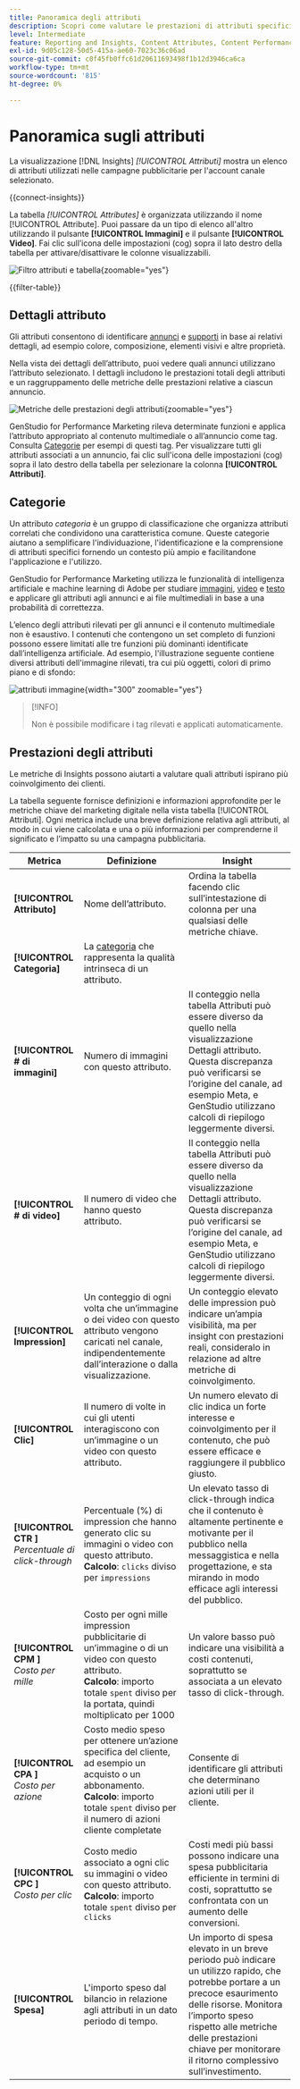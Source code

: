 ```yaml
---
title: Panoramica degli attributi
description: Scopri come valutare le prestazioni di attributi specifici in Adobe GenStudio for Performance Marketing.
level: Intermediate
feature: Reporting and Insights, Content Attributes, Content Performance
exl-id: 9d05c128-50d5-415a-ae60-7023c36c06ad
source-git-commit: c0f45fb0ffc61d20611693498f1b12d3946ca6ca
workflow-type: tm+mt
source-wordcount: '815'
ht-degree: 0%

---
```


# Panoramica sugli attributi

La visualizzazione [!DNL Insights] _[!UICONTROL Attributi]_ mostra un elenco di attributi utilizzati nelle campagne pubblicitarie per l&#39;account canale selezionato.

{{connect-insights}}

La tabella _[!UICONTROL Attributes]_ è organizzata utilizzando il nome [!UICONTROL Attribute]. Puoi passare da un tipo di elenco all&#39;altro utilizzando il pulsante **[!UICONTROL Immagini]** e il pulsante **[!UICONTROL Video]**. Fai clic sull’icona delle impostazioni (cog) sopra il lato destro della tabella per attivare/disattivare le colonne visualizzabili.

![Filtro attributi e tabella](/help/assets/insights-attributes-filter.png){zoomable="yes"}

{{filter-table}}

## Dettagli attributo

Gli attributi consentono di identificare [annunci](ads.md#ad-details) e [supporti](media.md#media-details) in base ai relativi dettagli, ad esempio colore, composizione, elementi visivi e altre proprietà.

Nella vista dei dettagli dell’attributo, puoi vedere quali annunci utilizzano l’attributo selezionato. I dettagli includono le prestazioni totali degli attributi e un raggruppamento delle metriche delle prestazioni relative a ciascun annuncio.

![Metriche delle prestazioni degli attributi](/help/assets/insights-attribute-details.png){zoomable="yes"}

GenStudio for Performance Marketing rileva determinate funzioni e applica l’attributo appropriato al contenuto multimediale o all’annuncio come tag. Consulta [Categorie](#categories) per esempi di questi tag. Per visualizzare tutti gli attributi associati a un annuncio, fai clic sull&#39;icona delle impostazioni (cog) sopra il lato destro della tabella per selezionare la colonna **[!UICONTROL Attributi]**.

## Categorie

Un attributo _categoria_ è un gruppo di classificazione che organizza attributi correlati che condividono una caratteristica comune. Queste categorie aiutano a semplificare l&#39;individuazione, l&#39;identificazione e la comprensione di attributi specifici fornendo un contesto più ampio e facilitandone l&#39;applicazione e l&#39;utilizzo.

GenStudio for Performance Marketing utilizza le funzionalità di intelligenza artificiale e machine learning di Adobe per studiare [immagini](image-features.md), [video](video-features.md) e [testo](text-features.md) e applicare gli attributi agli annunci e ai file multimediali in base a una probabilità di correttezza.

L’elenco degli attributi rilevati per gli annunci e il contenuto multimediale non è esaustivo. I contenuti che contengono un set completo di funzioni possono essere limitati alle tre funzioni più dominanti identificate dall’intelligenza artificiale. Ad esempio, l&#39;illustrazione seguente contiene diversi attributi dell&#39;immagine rilevati, tra cui più oggetti, colori di primo piano e di sfondo:

![attributi immagine](/help/assets/category/asset-attributes.png "L&#39;immagine di Toucan include più attributi rilevati"){width="300" zoomable="yes"}

>[!INFO]
>
>Non è possibile modificare i tag rilevati e applicati automaticamente.

## Prestazioni degli attributi

Le metriche di Insights possono aiutarti a valutare quali attributi ispirano più coinvolgimento dei clienti.

La tabella seguente fornisce definizioni e informazioni approfondite per le metriche chiave del marketing digitale nella vista tabella [!UICONTROL Attributi]. Ogni metrica include una breve definizione relativa agli attributi, al modo in cui viene calcolata e una o più informazioni per comprenderne il significato e l’impatto su una campagna pubblicitaria.

| Metrica | Definizione | Insight |
| ---------------------- | ----------------------------- | -------------------------------- |
| **[!UICONTROL Attributo]** | Nome dell’attributo. | Ordina la tabella facendo clic sull’intestazione di colonna per una qualsiasi delle metriche chiave. |
| **[!UICONTROL Categoria]** | La [categoria](#categories) che rappresenta la qualità intrinseca di un attributo. |  |
| **[!UICONTROL # di immagini]** | Numero di immagini con questo attributo. | Il conteggio nella tabella Attributi può essere diverso da quello nella visualizzazione Dettagli attributo. Questa discrepanza può verificarsi se l’origine del canale, ad esempio Meta, e GenStudio utilizzano calcoli di riepilogo leggermente diversi. |
| **[!UICONTROL # di video]** | Il numero di video che hanno questo attributo. | Il conteggio nella tabella Attributi può essere diverso da quello nella visualizzazione Dettagli attributo. Questa discrepanza può verificarsi se l’origine del canale, ad esempio Meta, e GenStudio utilizzano calcoli di riepilogo leggermente diversi. |
| **[!UICONTROL Impression]** | Un conteggio di ogni volta che un’immagine o dei video con questo attributo vengono caricati nel canale, indipendentemente dall’interazione o dalla visualizzazione. | Un conteggio elevato delle impression può indicare un’ampia visibilità, ma per insight con prestazioni reali, consideralo in relazione ad altre metriche di coinvolgimento. |
| **[!UICONTROL Clic]** | Il numero di volte in cui gli utenti interagiscono con un’immagine o un video con questo attributo. | Un numero elevato di clic indica un forte interesse e coinvolgimento per il contenuto, che può essere efficace e raggiungere il pubblico giusto. |
| **[!UICONTROL CTR &#x200B;]**<br>_Percentuale di click-through_ | Percentuale (%) di impression che hanno generato clic su immagini o video con questo attributo.<br>**Calcolo**: `clicks` diviso per `impressions` | Un elevato tasso di click-through indica che il contenuto è altamente pertinente e motivante per il pubblico nella messaggistica e nella progettazione, e sta mirando in modo efficace agli interessi del pubblico. |
| **[!UICONTROL CPM &#x200B;]**<br>_Costo per mille_ | Costo per ogni mille impression pubblicitarie di un’immagine o di un video con questo attributo.<br>**Calcolo**: importo totale `spent` diviso per la portata, quindi moltiplicato per 1000 | Un valore basso può indicare una visibilità a costi contenuti, soprattutto se associata a un elevato tasso di click-through. |
| **[!UICONTROL CPA &#x200B;]**<br>_Costo per azione_ | Costo medio speso per ottenere un’azione specifica del cliente, ad esempio un acquisto o un abbonamento.<br>**Calcolo**: importo totale `spent` diviso per il numero di azioni cliente completate | Consente di identificare gli attributi che determinano azioni utili per il cliente. |
| **[!UICONTROL CPC &#x200B;]**<br>_Costo per clic_ | Costo medio associato a ogni clic su immagini o video con questo attributo.<br>**Calcolo**: importo totale `spent` diviso per `clicks` | Costi medi più bassi possono indicare una spesa pubblicitaria efficiente in termini di costi, soprattutto se confrontata con un aumento delle conversioni. |
| **[!UICONTROL Spesa]** | L&#39;importo speso dal bilancio in relazione agli attributi in un dato periodo di tempo. | Un importo di spesa elevato in un breve periodo può indicare un utilizzo rapido, che potrebbe portare a un precoce esaurimento delle risorse. Monitora l’importo speso rispetto alle metriche delle prestazioni chiave per monitorare il ritorno complessivo sull’investimento. |
